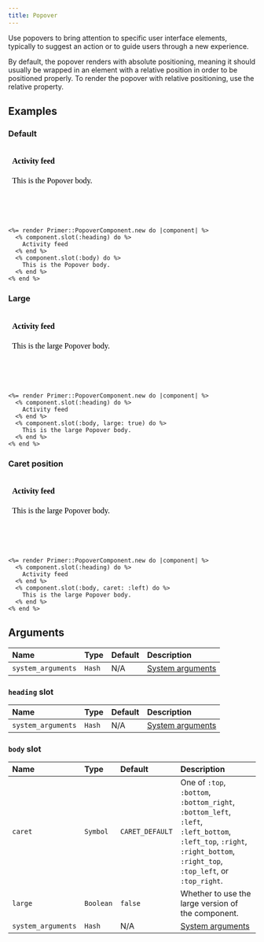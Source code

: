 ```yaml
---
title: Popover
---
```


Use popovers to bring attention to specific user interface elements, typically to suggest an action or to guide users through a new experience.

By default, the popover renders with absolute positioning, meaning it should usually be wrapped in an element with a relative position in order to be positioned properly. To render the popover with relative positioning, use the relative property.

## Examples

### Default

<iframe style="width: 100%; border: 0px; height: 150px;" srcdoc="<html><head><link href='https://unpkg.com/@primer/css/dist/primer.css' rel='stylesheet'></head><body><div class='Popover position-relative right-0 left-0'>  <div class='Popover-message Box p-4 mt-2 mx-auto text-left box-shadow-large'>      <h4 class='mb-2'>        Activity feed</h4>    This is the Popover body.</div></div></body></html>"></iframe>

```erb
<%= render Primer::PopoverComponent.new do |component| %>
  <% component.slot(:heading) do %>
    Activity feed
  <% end %>
  <% component.slot(:body) do %>
    This is the Popover body.
  <% end %>
<% end %>
```

### Large

<iframe style="width: 100%; border: 0px; height: 150px;" srcdoc="<html><head><link href='https://unpkg.com/@primer/css/dist/primer.css' rel='stylesheet'></head><body><div class='Popover position-relative right-0 left-0'>  <div class='Popover-message Box Popover-message--large p-4 mt-2 mx-auto text-left box-shadow-large'>      <h4 class='mb-2'>        Activity feed</h4>    This is the large Popover body.</div></div></body></html>"></iframe>

```erb
<%= render Primer::PopoverComponent.new do |component| %>
  <% component.slot(:heading) do %>
    Activity feed
  <% end %>
  <% component.slot(:body, large: true) do %>
    This is the large Popover body.
  <% end %>
<% end %>
```

### Caret position

<iframe style="width: 100%; border: 0px; height: 150px;" srcdoc="<html><head><link href='https://unpkg.com/@primer/css/dist/primer.css' rel='stylesheet'></head><body><div class='Popover position-relative right-0 left-0'>  <div class='Popover-message Box Popover-message--left p-4 mt-2 mx-auto text-left box-shadow-large'>      <h4 class='mb-2'>        Activity feed</h4>    This is the large Popover body.</div></div></body></html>"></iframe>

```erb
<%= render Primer::PopoverComponent.new do |component| %>
  <% component.slot(:heading) do %>
    Activity feed
  <% end %>
  <% component.slot(:body, caret: :left) do %>
    This is the large Popover body.
  <% end %>
<% end %>
```

## Arguments

| Name | Type | Default | Description |
| :- | :- | :- | :- |
| `system_arguments` | `Hash` | N/A | [System arguments](/system-arguments) |

### `heading` slot

| Name | Type | Default | Description |
| :- | :- | :- | :- |
| `system_arguments` | `Hash` | N/A | [System arguments](/system-arguments) |

### `body` slot

| Name | Type | Default | Description |
| :- | :- | :- | :- |
| `caret` | `Symbol` | `CARET_DEFAULT` | One of `:top`, `:bottom`, `:bottom_right`, `:bottom_left`, `:left`, `:left_bottom`, `:left_top`, `:right`, `:right_bottom`, `:right_top`, `:top_left`, or `:top_right`. |
| `large` | `Boolean` | `false` | Whether to use the large version of the component. |
| `system_arguments` | `Hash` | N/A | [System arguments](/system-arguments) |
